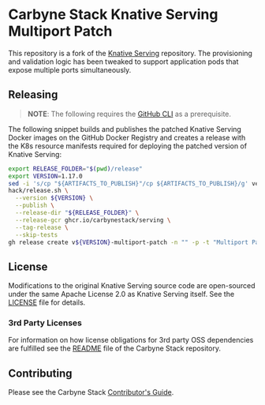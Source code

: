 # Carbyne Stack Knative Serving Multiport Patch

This repository is a fork of the [Knative Serving](https://github.com/knative/serving)
repository. The provisioning and validation logic has been tweaked to support
application pods that expose multiple ports simultaneously.

## Releasing

> **NOTE**: The following requires the [GitHub CLI](https://cli.github.com/) as
> a prerequisite.

The following snippet builds and publishes the patched Knative Serving Docker
images on the GitHub Docker Registry and creates a release with the K8s resource
manifests required for deploying the patched version of Knative Serving:

~~~bash
export RELEASE_FOLDER="$(pwd)/release"
export VERSION=1.17.0
sed -i 's/cp "${ARTIFACTS_TO_PUBLISH}"/cp ${ARTIFACTS_TO_PUBLISH}/g' vendor/knative.dev/hack/release.sh
hack/release.sh \
  --version ${VERSION} \
  --publish \
  --release-dir "${RELEASE_FOLDER}" \
  --release-gcr ghcr.io/carbynestack/serving \
  --tag-release \
  --skip-tests
gh release create v${VERSION}-multiport-patch -n "" -p -t "Multiport Patch v${VERSION}" -R carbynestack/serving ${RELEASE_FOLDER}/*.yaml
~~~

## License

Modifications to the original Knative Serving source code are open-sourced under
the same Apache License 2.0 as Knative Serving itself. See the [LICENSE](LICENSE)
file for details.

### 3rd Party Licenses

For information on how license obligations for 3rd party OSS dependencies are
fulfilled see the [README](https://github.com/carbynestack/carbynestack) file of
the Carbyne Stack repository.

## Contributing

Please see the Carbyne Stack
[Contributor's Guide](https://github.com/carbynestack/carbynestack/blob/master/CONTRIBUTING.md).